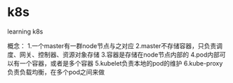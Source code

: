 # k8s
learning k8s


概念：
1.一个master有一群node节点与之对应
2.master不存储容器，只负责调度、网关、控制器、资源对象存储
3.容器是存储在node节点内部的
4.pod内部可以有一个容器，或者是多个容器
5.kubelet负责本地的pod的维护
6.kube-proxy负责负载均衡，在多个pod之间来做
